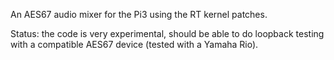 An AES67 audio mixer for the Pi3 using the RT kernel patches.

Status: the code is very experimental, should be able to do loopback testing with a compatible AES67 device (tested with a Yamaha Rio).
